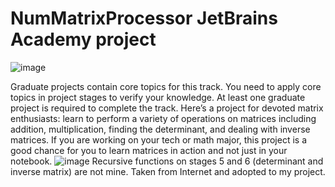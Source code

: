 # NumMatrixProcessor JetBrains Academy project

![image](https://user-images.githubusercontent.com/51007840/170604105-2371d07c-8021-487d-af7b-7d9028667a65.png)

Graduate projects contain core topics for this track. You need to apply core topics in project stages to verify your knowledge. 
At least one graduate project is required to complete the track.
Here’s a project for devoted matrix enthusiasts: learn to perform a variety of operations on matrices including addition, multiplication, finding the determinant,
and dealing with inverse matrices. If you are working on your tech or math major, this project is a good chance for you to learn matrices in action and not just in 
your notebook.
![image](https://user-images.githubusercontent.com/51007840/170604196-0bfa035c-d20d-4b7a-a0da-6d3ff194613d.png)
Recursive functions on stages 5 and 6 (determinant and inverse matrix) are not mine. Taken from Internet and adopted to my project.
